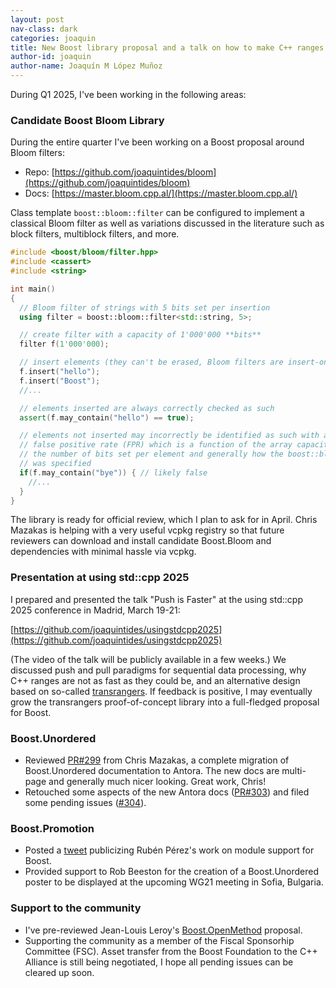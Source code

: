 ```yaml
---
layout: post
nav-class: dark
categories: joaquin
title: New Boost library proposal and a talk on how to make C++ ranges faster
author-id: joaquin
author-name: Joaquín M López Muñoz
---
```


During Q1 2025, I've been working in the following areas:

### Candidate Boost Bloom Library

During the entire quarter I've been working on a Boost proposal around Bloom filters:

* Repo: [https://github.com/joaquintides/bloom](https://github.com/joaquintides/bloom)
* Docs: [https://master.bloom.cpp.al/](https://master.bloom.cpp.al/)

Class template `boost::bloom::filter` can be configured to implement a classical Bloom filter
as well as variations discussed in the literature such as block filters, multiblock filters, and more.

```cpp
#include <boost/bloom/filter.hpp>
#include <cassert>
#include <string>

int main()
{
  // Bloom filter of strings with 5 bits set per insertion
  using filter = boost::bloom::filter<std::string, 5>;

  // create filter with a capacity of 1'000'000 **bits**
  filter f(1'000'000);

  // insert elements (they can't be erased, Bloom filters are insert-only)
  f.insert("hello");
  f.insert("Boost");
  //...

  // elements inserted are always correctly checked as such
  assert(f.may_contain("hello") == true);

  // elements not inserted may incorrectly be identified as such with a
  // false positive rate (FPR) which is a function of the array capacity,
  // the number of bits set per element and generally how the boost::bloom::filter
  // was specified
  if(f.may_contain("bye")) { // likely false
    //...
  }
}
```
The library is ready for official review, which I plan to ask for in April. Chris Mazakas
is helping with a very useful vcpkg registry so that future reviewers can
download and install candidate Boost.Bloom and dependencies with minimal hassle via vcpkg.

### Presentation at using std::cpp 2025

I prepared and presented the talk "Push is Faster" at the using std::cpp 2025 conference
in Madrid, March 19-21:

[https://github.com/joaquintides/usingstdcpp2025](https://github.com/joaquintides/usingstdcpp2025)

(The video of the talk will be publicly available in a few weeks.) We discussed
push and pull paradigms for sequential data processing, why C++ ranges are
not as fast as they could be, and an alternative design based on so-called
[transrangers](https://github.com/joaquintides/transrangers). If feedback is positive,
I may eventually grow the transrangers proof-of-concept library into a full-fledged
proposal for Boost.

### Boost.Unordered

* Reviewed [PR#299](https://github.com/boostorg/unordered/pull/299) from Chris Mazakas,
a complete migration of Boost.Unordered documentation to Antora. The new docs are multi-page
and generally much nicer looking. Great work, Chris!
* Retouched some aspects of the new Antora docs ([PR#303](https://github.com/boostorg/unordered/pull/303))
and filed some pending issues ([#304](https://github.com/boostorg/unordered/issues/304)).

### Boost.Promotion

* Posted a [tweet](https://x.com/Boost_Libraries/status/1884899485186400442) publicizing
Rubén Pérez's work on module support for Boost.
* Provided support to Rob Beeston for the creation of a Boost.Unordered poster to be
displayed at the upcoming WG21 meeting in Sofia, Bulgaria.

### Support to the community

* I've pre-reviewed Jean-Louis Leroy's
[Boost.OpenMethod](https://github.com/jll63/Boost.OpenMethod) proposal.
* Supporting the community as a member of the Fiscal Sponsorhip Committee (FSC). Asset
transfer from the Boost Foundation to the C++ Alliance is still being negotiated,
I hope all pending issues can be cleared up soon.
